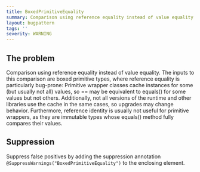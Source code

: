```yaml
---
title: BoxedPrimitiveEquality
summary: Comparison using reference equality instead of value equality. Reference equality of boxed primitive types is usually not useful, as they are value objects, and it is bug-prone, as instances are cached for some values but not others.
layout: bugpattern
tags: ''
severity: WARNING
---
```


<!--
*** AUTO-GENERATED, DO NOT MODIFY ***
To make changes, edit the @BugPattern annotation or the explanation in docs/bugpattern.
-->


## The problem
Comparison using reference equality instead of value equality. The inputs to
this comparison are boxed primitive types, where reference equality is
particularly bug-prone: Primitive wrapper classes cache instances for some (but
usually not all) values, so == may be equivalent to equals() for some values but
not others. Additionally, not all versions of the runtime and other libraries
use the cache in the same cases, so upgrades may change behavior. Furthermore,
reference identity is usually not useful for primitive wrappers, as they are
immutable types whose equals() method fully compares their values.

## Suppression
Suppress false positives by adding the suppression annotation `@SuppressWarnings("BoxedPrimitiveEquality")` to the enclosing element.
